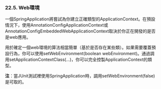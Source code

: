 ### 22.5. Web環境

一個SpringApplication將嘗試為你建立正確類型的ApplicationContext。在預設情況下，使用AnnotationConfigApplicationContext或AnnotationConfigEmbeddedWebApplicationContext取決於你正在開發的是否是web應用。

用於確定一個web環境的算法相當簡單（基於是否存在某些類）。如果需要覆蓋預設行為，你可以使用setWebEnvironment(boolean webEnvironment)。通過調用setApplicationContextClass(…)，你可以完全控製ApplicationContext的類型。

**注**：當JUnit測試裡使用SpringApplication時，調用setWebEnvironment(false)是可取的。

